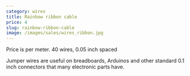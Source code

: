 ```yaml
---
category: wires
title: Rainbow ribbon cable
price: 4
slug: rainbow-ribbon-cable
image: /images/sales/wires_ribbon.jpg
---
```

Price is per meter. 40 wires, 0.05 inch spaced

Jumper wires are useful on breadboards, Arduinos and other standard 0.1 inch connectors that many electronic parts have.
